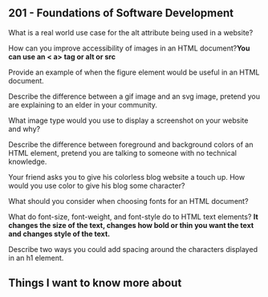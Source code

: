 ## 201 - Foundations of Software Development

What is a real world use case for the alt attribute being used in a website?

How can you improve accessibility of images in an HTML document?**You can use an < a> tag or alt or src**

Provide an example of when the figure element would be useful in an HTML document.

Describe the difference between a gif image and an svg image, pretend you are explaining to an elder in your community.

What image type would you use to display a screenshot on your website and why?

Describe the difference between foreground and background colors of an HTML element, pretend you are talking to someone with no technical knowledge.

Your friend asks you to give his colorless blog website a touch up. How would you use color to give his blog some character?

What should you consider when choosing fonts for an HTML document?

What do font-size, font-weight, and font-style do to HTML text elements? **It changes the size of the text, changes how bold or thin you want the text and changes style of the text.**

Describe two ways you could add spacing around the characters displayed in an h1 element.

## Things I want to know more about
